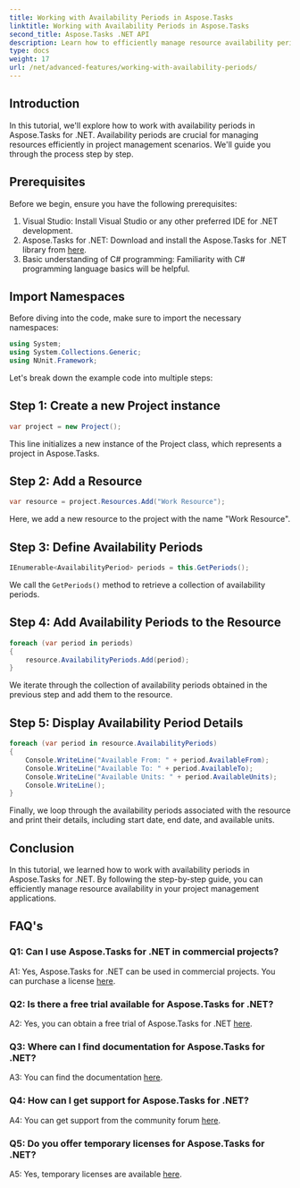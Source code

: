 ```yaml
---
title: Working with Availability Periods in Aspose.Tasks
linktitle: Working with Availability Periods in Aspose.Tasks
second_title: Aspose.Tasks .NET API
description: Learn how to efficiently manage resource availability periods using Aspose.Tasks for .NET. This tutorial provides a step-by-step guide for working with availability periods in your .NET projects.
type: docs
weight: 17
url: /net/advanced-features/working-with-availability-periods/
---
```

## Introduction

In this tutorial, we'll explore how to work with availability periods in Aspose.Tasks for .NET. Availability periods are crucial for managing resources efficiently in project management scenarios. We'll guide you through the process step by step.

## Prerequisites

Before we begin, ensure you have the following prerequisites:

1. Visual Studio: Install Visual Studio or any other preferred IDE for .NET development.
2. Aspose.Tasks for .NET: Download and install the Aspose.Tasks for .NET library from [here](https://releases.aspose.com/tasks/net/).
3. Basic understanding of C# programming: Familiarity with C# programming language basics will be helpful.

## Import Namespaces

Before diving into the code, make sure to import the necessary namespaces:

```csharp
using System;
using System.Collections.Generic;
using NUnit.Framework;

```

Let's break down the example code into multiple steps:

## Step 1: Create a new Project instance

```csharp
var project = new Project();
```

This line initializes a new instance of the Project class, which represents a project in Aspose.Tasks.

## Step 2: Add a Resource

```csharp
var resource = project.Resources.Add("Work Resource");
```

Here, we add a new resource to the project with the name "Work Resource".

## Step 3: Define Availability Periods

```csharp
IEnumerable<AvailabilityPeriod> periods = this.GetPeriods();
```

We call the `GetPeriods()` method to retrieve a collection of availability periods.

## Step 4: Add Availability Periods to the Resource

```csharp
foreach (var period in periods)
{
    resource.AvailabilityPeriods.Add(period);
}
```

We iterate through the collection of availability periods obtained in the previous step and add them to the resource.

## Step 5: Display Availability Period Details

```csharp
foreach (var period in resource.AvailabilityPeriods)
{
    Console.WriteLine("Available From: " + period.AvailableFrom);
    Console.WriteLine("Available To: " + period.AvailableTo);
    Console.WriteLine("Available Units: " + period.AvailableUnits);
    Console.WriteLine();
}
```

Finally, we loop through the availability periods associated with the resource and print their details, including start date, end date, and available units.

## Conclusion

In this tutorial, we learned how to work with availability periods in Aspose.Tasks for .NET. By following the step-by-step guide, you can efficiently manage resource availability in your project management applications.

## FAQ's

### Q1: Can I use Aspose.Tasks for .NET in commercial projects?

A1: Yes, Aspose.Tasks for .NET can be used in commercial projects. You can purchase a license [here](https://purchase.aspose.com/buy).

### Q2: Is there a free trial available for Aspose.Tasks for .NET?

A2: Yes, you can obtain a free trial of Aspose.Tasks for .NET [here](https://releases.aspose.com/).

### Q3: Where can I find documentation for Aspose.Tasks for .NET?

A3: You can find the documentation [here](https://reference.aspose.com/tasks/net/).

### Q4: How can I get support for Aspose.Tasks for .NET?

A4: You can get support from the community forum [here](https://forum.aspose.com/c/tasks/15).

### Q5: Do you offer temporary licenses for Aspose.Tasks for .NET?

A5: Yes, temporary licenses are available [here](https://purchase.aspose.com/temporary-license/).
